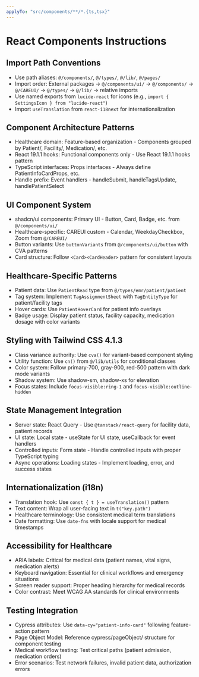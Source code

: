 ```yaml
---
applyTo: "src/components/**/*.{ts,tsx}"
---
```


# React Components Instructions

## Import Path Conventions
- Use path aliases: `@/components/`, `@/types/`, `@/lib/`, `@/pages/`
- Import order: External packages → `@/components/ui/` → `@/components/` → `@/CAREUI/` → `@/types/` → `@/lib/` → relative imports
- Use named exports from `lucide-react` for icons (e.g., `import { SettingsIcon } from "lucide-react"`)
- Import `useTranslation` from `react-i18next` for internationalization

## Component Architecture Patterns
- Healthcare domain: Feature-based organization - Components grouped by Patient/, Facility/, Medication/, etc.
- React 19.1.1 hooks: Functional components only - Use React 19.1.1 hooks pattern
- TypeScript interfaces: Props interfaces - Always define PatientInfoCardProps, etc.
- Handle prefix: Event handlers - handleSubmit, handleTagsUpdate, handlePatientSelect

## UI Component System
- shadcn/ui components: Primary UI - Button, Card, Badge, etc. from `@/components/ui/`
- Healthcare-specific: CAREUI custom - Calendar, WeekdayCheckbox, Zoom from `@/CAREUI/`
- Button variants: Use `buttonVariants` from `@/components/ui/button` with CVA patterns
- Card structure: Follow `<Card><CardHeader>` pattern for consistent layouts

## Healthcare-Specific Patterns
- Patient data: Use `PatientRead` type from `@/types/emr/patient/patient`
- Tag system: Implement `TagAssignmentSheet` with `TagEntityType` for patient/facility tags
- Hover cards: Use `PatientHoverCard` for patient info overlays
- Badge usage: Display patient status, facility capacity, medication dosage with color variants

## Styling with Tailwind CSS 4.1.3
- Class variance authority: Use `cva()` for variant-based component styling
- Utility function: Use `cn()` from `@/lib/utils` for conditional classes
- Color system: Follow primary-700, gray-900, red-500 pattern with dark mode variants
- Shadow system: Use shadow-sm, shadow-xs for elevation
- Focus states: Include `focus-visible:ring-1` and `focus-visible:outline-hidden`

## State Management Integration
- Server state: React Query - Use `@tanstack/react-query` for facility data, patient records
- UI state: Local state - useState for UI state, useCallback for event handlers
- Controlled inputs: Form state - Handle controlled inputs with proper TypeScript typing
- Async operations: Loading states - Implement loading, error, and success states

## Internationalization (i18n)
- Translation hook: Use `const { t } = useTranslation()` pattern
- Text content: Wrap all user-facing text in `t("key.path")`
- Healthcare terminology: Use consistent medical term translations
- Date formatting: Use `date-fns` with locale support for medical timestamps

## Accessibility for Healthcare
- ARIA labels: Critical for medical data (patient names, vital signs, medication alerts)
- Keyboard navigation: Essential for clinical workflows and emergency situations
- Screen reader support: Proper heading hierarchy for medical records
- Color contrast: Meet WCAG AA standards for clinical environments

## Testing Integration
- Cypress attributes: Use `data-cy="patient-info-card"` following feature-action pattern
- Page Object Model: Reference cypress/pageObject/ structure for component testing
- Medical workflow testing: Test critical paths (patient admission, medication orders)
- Error scenarios: Test network failures, invalid patient data, authorization errors
